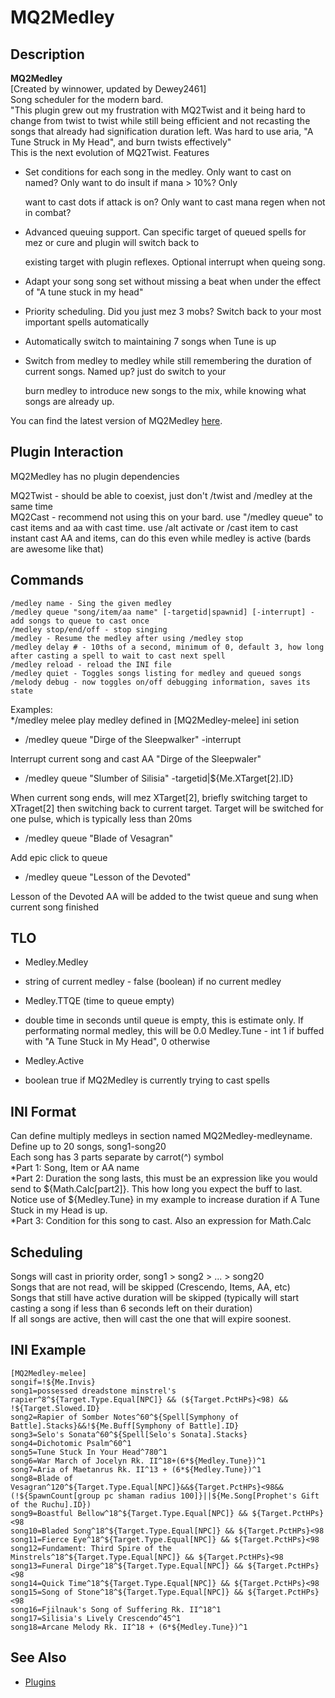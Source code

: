 # MQ2Medley

## Description

**MQ2Medley**  
\[Created by winnower, updated by Dewey2461\]  
Song scheduler for the modern bard.  
"This plugin grew out my frustration with MQ2Twist and it being hard to change from twist to twist while still being efficient and not recasting the songs that already had signification duration left. Was hard to use aria, "A Tune Struck in My Head", and burn twists effectively"  
This is the next evolution of MQ2Twist. Features

* Set conditions for each song in the medley. Only want to cast on named? Only want to do insult if mana &gt; 10%? Only

  want to cast dots if attack is on? Only want to cast mana regen when not in combat?  

* Advanced queuing support. Can specific target of queued spells for mez or cure and plugin will switch back to

  existing target with plugin reflexes. Optional interrupt when queing song.  

* Adapt your song song set without missing a beat when under the effect of "A tune stuck in my head"  
* Priority scheduling. Did you just mez 3 mobs? Switch back to your most important spells automatically  
* Automatically switch to maintaining 7 songs when Tune is up  
* Switch from medley to medley while still remembering the duration of current songs. Named up? just do switch to your

  burn medley to introduce new songs to the mix, while knowing what songs are already up.  

You can find the latest version of MQ2Medley [here](https://macroquest2.com/phpBB3/viewtopic.php?f=31&t=19781).

## Plugin Interaction

MQ2Medley has no plugin dependencies

MQ2Twist - should be able to coexist, just don't /twist and /medley at the same time  
MQ2Cast - recommend not using this on your bard. use "/medley queue" to cast items and aa with cast time. use /alt activate or /cast item to cast instant cast AA and items, can do this even while medley is active \(bards are awesome like that\)

## Commands

`/medley name - Sing the given medley`  
`/medley queue "song/item/aa name" [-targetid|spawnid] [-interrupt] - add songs to queue to cast once`  
`/medley stop/end/off - stop singing`  
`/medley - Resume the medley after using /medley stop`  
`/medley delay # - 10ths of a second, minimum of 0, default 3, how long after casting a spell to wait to cast next spell`  
`/medley reload - reload the INI file`  
`/medley quiet - Toggles songs listing for medley and queued songs`  
`/melody debug - now toggles on/off debugging information, saves its state`

Examples:  
\*/medley melee play medley defined in \[MQ2Medley-melee\] ini setion

* /medley queue "Dirge of the Sleepwalker" -interrupt

Interrupt current song and cast AA "Dirge of the Sleepwaler"

* /medley queue "Slumber of Silisia" -targetid\|${Me.XTarget\[2\].ID}

When current song ends, will mez XTarget\[2\], briefly switching target to XTraget\[2\] then switching back to current target. Target will be switched for one pulse, which is typically less than 20ms

* /medley queue "Blade of Vesagran"

Add epic click to queue

* /medley queue "Lesson of the Devoted"

Lesson of the Devoted AA will be added to the twist queue and sung when current song finished

## TLO

* Medley.Medley

- string of current medley - false \(boolean\) if no current medley

* Medley.TTQE \(time to queue empty\)

- double time in seconds until queue is empty, this is estimate only. If performating normal medley, this will be 0.0 Medley.Tune - int 1 if buffed with "A Tune Stuck in My Head", 0 otherwise

* Medley.Active

- boolean true if MQ2Medley is currently trying to cast spells

## INI Format

Can define multiply medleys in section named MQ2Medley-medleyname.  
Define up to 20 songs, song1-song20  
Each song has 3 parts separate by carrot\(^\) symbol  
\*Part 1: Song, Item or AA name  
\*Part 2: Duration the song lasts, this must be an expression like you would send to ${Math.Calc\[part2\]}. This how long you expect the buff to last. Notice use of ${Medley.Tune} in my example to increase duration if A Tune Stuck in my Head is up.  
\*Part 3: Condition for this song to cast. Also an expression for Math.Calc

## Scheduling

Songs will cast in priority order, song1 &gt; song2 &gt; ... &gt; song20  
Songs that are not read, will be skipped \(Crescendo, Items, AA, etc\)  
Songs that still have active duration will be skipped \(typically will start casting a song if less than 6 seconds left on their duration\)  
If all songs are active, then will cast the one that will expire soonest.

## INI Example

`[MQ2Medley-melee]`  
`songif=!${Me.Invis}`  
`song1=possessed dreadstone minstrel's rapier^8^${Target.Type.Equal[NPC]} && (${Target.PctHPs}<98) && !${Target.Slowed.ID}`  
`song2=Rapier of Somber Notes^60^${Spell[Symphony of Battle].Stacks}&&!${Me.Buff[Symphony of Battle].ID}`  
`song3=Selo's Sonata^60^${Spell[Selo's Sonata].Stacks}`  
`song4=Dichotomic Psalm^60^1`  
`song5=Tune Stuck In Your Head^780^1`  
`song6=War March of Jocelyn Rk. II^18+(6*${Medley.Tune})^1`  
`song7=Aria of Maetanrus Rk. II^13 + (6*${Medley.Tune})^1`  
`song8=Blade of Vesagran^120^${Target.Type.Equal[NPC]}&&${Target.PctHPs}<98&&(!${SpawnCount[group pc shaman radius 100]}||${Me.Song[Prophet's Gift of the Ruchu].ID})`  
`song9=Boastful Bellow^18^${Target.Type.Equal[NPC]} && ${Target.PctHPs}<98`  
`song10=Bladed Song^18^${Target.Type.Equal[NPC]} && ${Target.PctHPs}<98`  
`song11=Fierce Eye^18^${Target.Type.Equal[NPC]} && ${Target.PctHPs}<98`  
`song12=Fundament: Third Spire of the Minstrels^18^${Target.Type.Equal[NPC]} && ${Target.PctHPs}<98`  
`song13=Funeral Dirge^18^${Target.Type.Equal[NPC]} && ${Target.PctHPs}<98`  
`song14=Quick Time^18^${Target.Type.Equal[NPC]} && ${Target.PctHPs}<98`  
`song15=Song of Stone^18^${Target.Type.Equal[NPC]} && ${Target.PctHPs}<98`  
`song16=Fjilnauk's Song of Suffering Rk. II^18^1`  
`song17=Silisia's Lively Crescendo^45^1`  
`song18=Arcane Melody Rk. II^18 + (6*${Medley.Tune})^1`

## See Also

* [Plugins](../../documentation/macroquest2-plugins.md)

